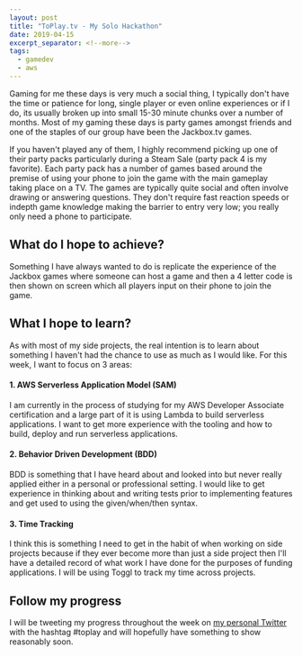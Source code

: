 ```yaml
---
layout: post
title: "ToPlay.tv - My Solo Hackathon"
date: 2019-04-15
excerpt_separator: <!--more-->
tags:
  - gamedev
  - aws
---
```


Gaming for me these days is very much a social thing, I typically don't have the time or patience for long, single player or even online experiences or if I do, its usually broken up into small 15-30 minute chunks over a number of months. Most of my gaming these days is party games amongst friends and one of the staples of our group have been the Jackbox.tv games.

If you haven't played any of them, I highly recommend picking up one of their party packs particularly during a Steam Sale (party pack 4 is my favorite). Each party pack has a number of games based around the premise of using your phone to join the game with the main gameplay taking place on a TV. The games are typically quite social and often involve drawing or answering questions. They don't require fast reaction speeds or indepth game knowledge making the barrier to entry very low; you really only need a phone to participate.

## What do I hope to achieve?

Something I have always wanted to do is replicate the experience of the Jackbox games where someone can host a game and then a 4 letter code is then shown on screen which all players input on their phone to join the game.

## What I hope to learn?

As with most of my side projects, the real intention is to learn about something I haven't had the chance to use as much as I would like. For this week, I want to focus on 3 areas:

#### 1. AWS Serverless Application Model (SAM)

I am currently in the process of studying for my AWS Developer Associate certification and a large part of it is using Lambda to build serverless applications. I want to get more experience with the tooling and how to build, deploy and run serverless applications.

#### 2. Behavior Driven Development (BDD)

BDD is something that I have heard about and looked into but never really applied either in a personal or professional setting. I would like to get experience in thinking about and writing tests prior to implementing features and get used to using the given/when/then syntax.

#### 3. Time Tracking

I think this is something I need to get in the habit of when working on side projects because if they ever become more than just a side project then I'll have a detailed record of what work I have done for the purposes of funding applications. I will be using Toggl to track my time across projects.

## Follow my progress

I will be tweeting my progress throughout the week on [my personal Twitter](https://twitter.com/timveletta) with the hashtag #toplay and will hopefully have something to show reasonably soon.
